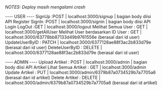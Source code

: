 *NOTES: Deploy masih mengalami crash*

---- USER ----
SignUp :POST | localhost:3000/signup | bagian body diisi API Register
SignIn :POST | localhost:3000/signin | bagian body diisi API Login
LogOut :GET | localhost:3000/logout
Melihat Semua User : GET | localhost:3000/getAllUser
Melihat User berdasarkan ID User : GET | localhost:3000/63778bb87133d49b9761556e (berasal dari id user)
UpdateUserByID : PATCH | localhost:3000/6377128ae88f3ac2b833d79e (berasal dari id user) 
DeleteUserByID : DELETE | localhost:3000/6377128ae88f3ac2b833d79e (berasal dari id user) 
 
---- ADMIN ----
Upload Artikel : POST | localhost:3000/admin | bagian body diisi API Artikel
Lihat Semua Artikel : GET | localhost:3000/admin
Update Artikel : PUT | localhost:3000/admin/6379b87a0734529b7a7705a6 (berasal dari id artikel)
Delete Artikel : DELETE | localhost:3000/admin/6379b87a0734529b7a7705a6 (berasal dari id artikel)
